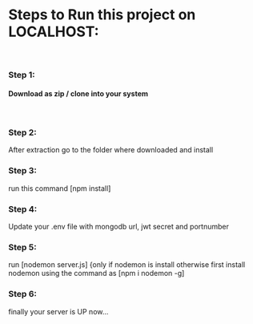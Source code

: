 <h1> Steps to Run this project on LOCALHOST:</h1> <br/>
<h3>Step 1:</h3> <h4>Download as zip / clone into your system</h4><br/>
<h3>Step 2:</h3> After extraction go to the folder where downloaded and install<br/>
<h3>Step 3:</h3> run this command [npm install]<br/>
<h3>Step 4:</h3> Update your .env file with mongodb url, jwt secret and portnumber <br/>
<h3>Step 5:</h3> run [nodemon server.js] {only if nodemon is install otherwise first install nodemon using the command as [npm i nodemon -g]<br/>
<h3>Step 6:</h3> finally your server is UP now...<br/>

